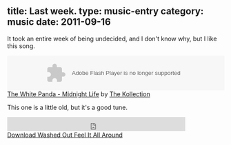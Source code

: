 title: Last week.
type: music-entry
category: music
date: 2011-09-16
---

It took an entire week of being undecided, and I don't know why, but I like this song.

<object height="81" width="100%"> <param name="movie" value="http://player.soundcloud.com/player.swf?url=http%3A%2F%2Fapi.soundcloud.com%2Ftracks%2F23424010"></param> <param name="allowscriptaccess" value="always"></param> <embed allowscriptaccess="always" height="81" src="http://player.soundcloud.com/player.swf?url=http%3A%2F%2Fapi.soundcloud.com%2Ftracks%2F23424010" type="application/x-shockwave-flash" width="100%"></embed> </object>  <span><a
href="http://soundcloud.com/the-kollection/the-white-panda-midnight-life">The White Panda - Midnight Life</a> by <a href="http://soundcloud.com/the-kollection">The Kollection</a></span>

This one is a little old, but it's a good tune.

<iframe src="http://soundowl.com/embed/h3s" width="413" height="33" frameborder="0" scrolling="no"><a href="http://soundowl.com/track/h3s/washed-out-feel-it-all-around">Download Washed Out Feel It All Around</a></iframe><br><span><a href="http://soundowl.com/track/h3s/washed-out-feel-it-all-around">Download Washed Out Feel It All Around</a></span>
